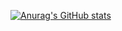 [![Anurag's GitHub stats](https://github-readme-stats.vercel.app/api?username=antonioIrizar&count_private=true)](https://github.com/anuraghazra/github-readme-stats)
